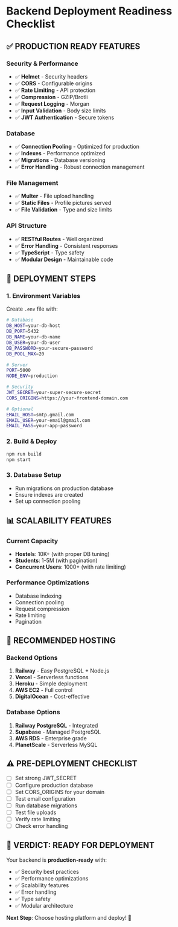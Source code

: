 # Backend Deployment Readiness Checklist

## ✅ **PRODUCTION READY FEATURES**

### **Security & Performance**
- ✅ **Helmet** - Security headers
- ✅ **CORS** - Configurable origins
- ✅ **Rate Limiting** - API protection
- ✅ **Compression** - GZIP/Brotli
- ✅ **Request Logging** - Morgan
- ✅ **Input Validation** - Body size limits
- ✅ **JWT Authentication** - Secure tokens

### **Database**
- ✅ **Connection Pooling** - Optimized for production
- ✅ **Indexes** - Performance optimized
- ✅ **Migrations** - Database versioning
- ✅ **Error Handling** - Robust connection management

### **File Management**
- ✅ **Multer** - File upload handling
- ✅ **Static Files** - Profile pictures served
- ✅ **File Validation** - Type and size limits

### **API Structure**
- ✅ **RESTful Routes** - Well organized
- ✅ **Error Handling** - Consistent responses
- ✅ **TypeScript** - Type safety
- ✅ **Modular Design** - Maintainable code

## 🚀 **DEPLOYMENT STEPS**

### **1. Environment Variables**
Create `.env` file with:
```bash
# Database
DB_HOST=your-db-host
DB_PORT=5432
DB_NAME=your-db-name
DB_USER=your-db-user
DB_PASSWORD=your-secure-password
DB_POOL_MAX=20

# Server
PORT=5000
NODE_ENV=production

# Security
JWT_SECRET=your-super-secure-secret
CORS_ORIGINS=https://your-frontend-domain.com

# Optional
EMAIL_HOST=smtp.gmail.com
EMAIL_USER=your-email@gmail.com
EMAIL_PASS=your-app-password
```

### **2. Build & Deploy**
```bash
npm run build
npm start
```

### **3. Database Setup**
- Run migrations on production database
- Ensure indexes are created
- Set up connection pooling

## 📊 **SCALABILITY FEATURES**

### **Current Capacity**
- **Hostels**: 10K+ (with proper DB tuning)
- **Students**: 1-5M (with pagination)
- **Concurrent Users**: 1000+ (with rate limiting)

### **Performance Optimizations**
- Database indexing
- Connection pooling
- Request compression
- Rate limiting
- Pagination

## 🔧 **RECOMMENDED HOSTING**

### **Backend Options**
1. **Railway** - Easy PostgreSQL + Node.js
2. **Vercel** - Serverless functions
3. **Heroku** - Simple deployment
4. **AWS EC2** - Full control
5. **DigitalOcean** - Cost-effective

### **Database Options**
1. **Railway PostgreSQL** - Integrated
2. **Supabase** - Managed PostgreSQL
3. **AWS RDS** - Enterprise grade
4. **PlanetScale** - Serverless MySQL

## ⚠️ **PRE-DEPLOYMENT CHECKLIST**

- [ ] Set strong JWT_SECRET
- [ ] Configure production database
- [ ] Set CORS_ORIGINS for your domain
- [ ] Test email configuration
- [ ] Run database migrations
- [ ] Test file uploads
- [ ] Verify rate limiting
- [ ] Check error handling

## 🎯 **VERDICT: READY FOR DEPLOYMENT**

Your backend is **production-ready** with:
- ✅ Security best practices
- ✅ Performance optimizations
- ✅ Scalability features
- ✅ Error handling
- ✅ Type safety
- ✅ Modular architecture

**Next Step**: Choose hosting platform and deploy! 🚀
